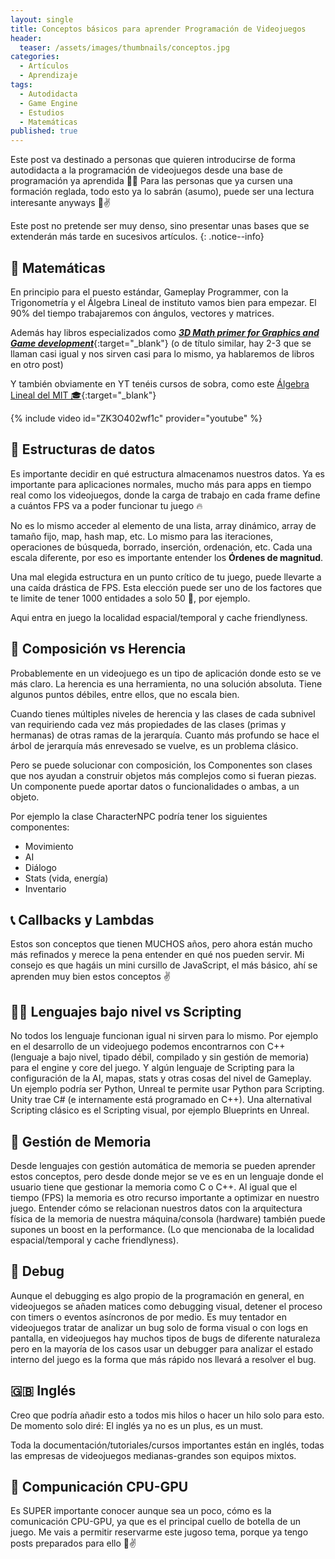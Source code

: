 ```yaml
---
layout: single
title: Conceptos básicos para aprender Programación de Videojuegos
header:
  teaser: /assets/images/thumbnails/conceptos.jpg
categories:
  - Artículos
  - Aprendizaje
tags:
  - Autodidacta
  - Game Engine
  - Estudios
  - Matemáticas
published: true
---
```


Este post va destinado a personas que quieren introducirse de forma autodidacta <!--more--> a la programación de videojuegos desde una base de programación ya aprendida 🐸🤙
Para las personas que ya cursen una formación reglada, todo esto ya lo sabrán (asumo), puede ser una lectura interesante anyways 📖✌️

Este post no pretende ser muy denso, sino presentar unas bases que se extenderán más tarde en sucesivos artículos.
{: .notice--info}

## 🔢 Matemáticas

En principio para el puesto estándar, Gameplay Programmer, con la Trigonometría y el Álgebra Lineal de instituto vamos bien para empezar. El 90% del tiempo trabajaremos con ángulos, vectores y matrices.

Además hay libros especializados como [***3D Math primer for Graphics and Game development***](https://gamemath.com/book/intro.html){:target="_blank"} (o de título similar, hay 2-3 que se llaman casi igual y nos sirven casi para lo mismo, ya hablaremos de libros en otro post)

Y también obviamente en YT tenéis cursos de sobra, como este [Álgebra Lineal del MIT 🎓](https://youtube.com/watch?v=ZK3O402wf1c){:target="_blank"}

{% include video id="ZK3O402wf1c" provider="youtube" %}

## 🧮 Estructuras de datos

Es importante decidir en qué estructura almacenamos nuestros datos. Ya es importante para aplicaciones normales, mucho más para apps en tiempo real como los videojuegos, donde la carga de trabajo en cada frame define a cuántos FPS va a poder funcionar tu juego 🔥

No es lo mismo acceder al elemento de una lista, array dinámico, array de tamaño fijo, map, hash map, etc. Lo mismo para las iteraciones, operaciones de búsqueda, borrado, inserción, ordenación, etc. Cada una escala diferente, por eso es importante entender los **Órdenes de magnitud**.

Una mal elegida estructura en un punto crítico de tu juego, puede llevarte a una caída drástica de FPS. Esta elección puede ser uno de los factores que te limite de tener 1000 entidades a solo 50 🙆, por ejemplo.

Aqui entra en juego la localidad espacial/temporal y cache friendlyness.

## 🌳 Composición vs Herencia

Probablemente en un videojuego es un tipo de aplicación donde esto se ve más claro. La herencia es una herramienta, no una solución absoluta. Tiene algunos puntos débiles, entre ellos, que no escala bien.

Cuando tienes múltiples niveles de herencia y las clases de cada subnivel van requiriendo cada vez más propiedades de las clases (primas y hermanas) de otras ramas de la jerarquía. Cuanto más profundo se hace el árbol de jerarquía más enrevesado se vuelve, es un problema clásico.

Pero se puede solucionar con composición, los Componentes son clases que nos ayudan a construir objetos más complejos como si fueran piezas. Un componente puede aportar datos o funcionalidades o ambas, a un objeto.

Por ejemplo la clase CharacterNPC podría tener los siguientes componentes:

- Movimiento
- AI
- Diálogo
- Stats (vida, energía)
- Inventario

## 📞 Callbacks y Lambdas

Estos son conceptos que tienen MUCHOS años, pero ahora están mucho más refinados y merece la pena entender en qué nos pueden servir. Mi consejo es que hagáis un mini cursillo de JavaScript, el más básico, ahí se aprenden muy bien estos conceptos ✌️

## 👩‍💻 Lenguajes bajo nivel vs Scripting

No todos los lenguaje funcionan igual ni sirven para lo mismo. Por ejemplo en el desarrollo de un videojuego podemos encontrarnos con C++ (lenguaje a bajo nivel, tipado débil, compilado y sin gestión de memoria) para el engine y core del juego. Y algún lenguaje de Scripting para la configuración de la AI, mapas, stats y otras cosas del nivel de Gameplay. Un ejemplo podría ser Python, Unreal te permite usar Python para Scripting. Unity trae C# (e internamente está programado en C++). Una alternatival Scripting clásico es el Scripting visual, por ejemplo Blueprints en Unreal.

## 🧠 Gestión de Memoria

Desde lenguajes con gestión automática de memoria se pueden aprender estos conceptos, pero desde donde mejor se ve es en un lenguaje donde el usuario tiene que gestionar la memoria como C o C++. Al igual que el tiempo (FPS) la memoria es otro recurso importante a optimizar en nuestro juego. Entender cómo se relacionan nuestros datos con la arquitectura física de la memoria de nuestra máquina/consola (hardware) también puede supones un boost en la performance. (Lo que mencionaba de la localidad espacial/temporal y cache friendlyness).

## 🐞 Debug

Aunque el debugging es algo propio de la programación en general, en videojuegos se añaden matices como debugging visual, detener el proceso con timers o eventos asíncronos de por medio. Es muy tentador en videojuegos tratar de analizar un bug solo de forma visual o con logs en pantalla, en videojuegos hay muchos tipos de bugs de diferente naturaleza pero en la mayoría de los casos usar un debugger para analizar el estado interno del juego es la forma que más rápido nos llevará a resolver el bug.

## 🇬🇧 Inglés

Creo que podría añadir esto a todos mis hilos o hacer un hilo solo para esto. De momento solo diré: El inglés ya no es un plus, es un must.

Toda la documentación/tutoriales/cursos importantes están en inglés, todas las empresas de videojuegos medianas-grandes son equipos mixtos.

## 📨 Compunicación CPU-GPU

Es SUPER importante conocer aunque sea un poco, cómo es la comunicación CPU-GPU, ya que es el principal cuello de botella de un juego. Me vais a permitir reservarme este jugoso tema, porque ya tengo posts preparados para ello 🐰✌️